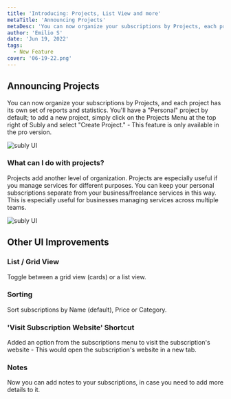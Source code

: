 ```yaml
---
title: 'Introducing: Projects, List View and more'
metaTitle: 'Announcing Projects'
metaDesc: 'You can now organize your subscriptions by Projects, each project has its own set of reports and statistics'
author: 'Emilio S'
date: 'Jun 19, 2022'
tags:
  - New Feature
cover: '06-19-22.png'
---
```


## Announcing Projects

You can now organize your subscriptions by Projects, and each project has its own set of reports and statistics. You'll have a "Personal" project by default; to add a new project, simply click on the Projects Menu at the top right of Subly and select "Create Project." - This feature is only available in the pro version.

![subly UI](/release-notes/content/06-19-22/content-1.gif)

### What can I do with projects?

Projects add another level of organization. Projects are especially useful if you manage services for different purposes. You can keep your personal subscriptions separate from your business/freelance services in this way. This is especially useful for businesses managing services across multiple teams.

![subly UI](/release-notes/content/06-19-22/content-2.gif)

## Other UI Improvements

### List / Grid View

Toggle between a grid view (cards) or a list view.

### Sorting

Sort subscriptions by Name (default), Price or Category.

### 'Visit Subscription Website' Shortcut

Added an option from the subscriptions menu to visit the subscription's website - This would open the subscription's website in a new tab.

### Notes

Now you can add notes to your subscriptions, in case you need to add more details to it.
